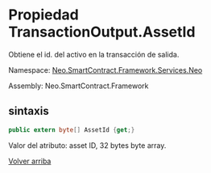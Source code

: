 # Propiedad TransactionOutput.AssetId

Obtiene el id. del activo en la transacción de salida.

Namespace: [Neo.SmartContract.Framework.Services.Neo](../../AntShares.md)

Assembly: Neo.SmartContract.Framework

## sintaxis

```c#
public extern byte[] AssetId {get;}
```

Valor del atributo: asset ID, 32 bytes byte array.



[Volver arriba](../TransactionOutput.md)
